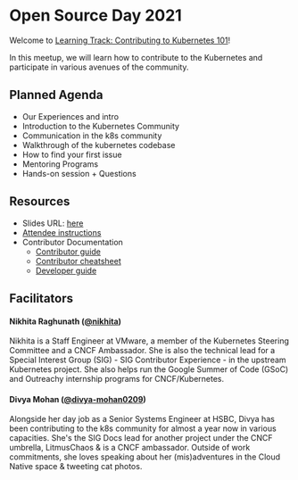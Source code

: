 # Open Source Day 2021

Welcome to [Learning Track: Contributing to Kubernetes 101](https://opensourceday.anitab.org/agenda/session/570739)!

In this meetup, we will learn how to contribute to the Kubernetes and participate in various avenues of the community.

## Planned Agenda

- Our Experiences and intro
- Introduction to the Kubernetes Community
- Communication in the k8s community
- Walkthrough of the kubernetes codebase
- How to find your first issue
- Mentoring Programs
- Hands-on session + Questions

## Resources

- Slides URL: [here](https://docs.google.com/presentation/d/1wwSjPTb14sYw3Q4zJNYZT7wsRCAdLU3GreqAkfkbZO8/edit?usp=sharing)
- [Attendee instructions](attendee-instructions.md)
- Contributor Documentation
  - [Contributor guide](https://www.kubernetes.dev/docs/guide/)
  - [Contributor cheatsheet](https://www.kubernetes.dev/docs/contributor-cheatsheet/)
  - [Developer guide](https://github.com/kubernetes/community/tree/master/contributors/devel)

## Facilitators

#### Nikhita Raghunath (**[@nikhita](https://github.com/nikhita)**)

Nikhita is a Staff Engineer at VMware, a member of the Kubernetes Steering Committee and a CNCF Ambassador. She is also the technical lead for a Special Interest Group (SIG) - SIG Contributor Experience - in the upstream Kubernetes project. She also helps run the Google Summer of Code (GSoC) and Outreachy internship programs for CNCF/Kubernetes.

#### Divya Mohan (**[@divya-mohan0209](https://github.com/divya-mohan0209)**)

Alongside her day job as a Senior Systems Engineer at HSBC, Divya has been contributing to the k8s community for almost a year now in various capacities. She's the SIG Docs lead for another project under the CNCF umbrella, LitmusChaos & is a CNCF ambassador. Outside of work commitments, she loves speaking about her (mis)adventures in the Cloud Native space & tweeting cat photos.
